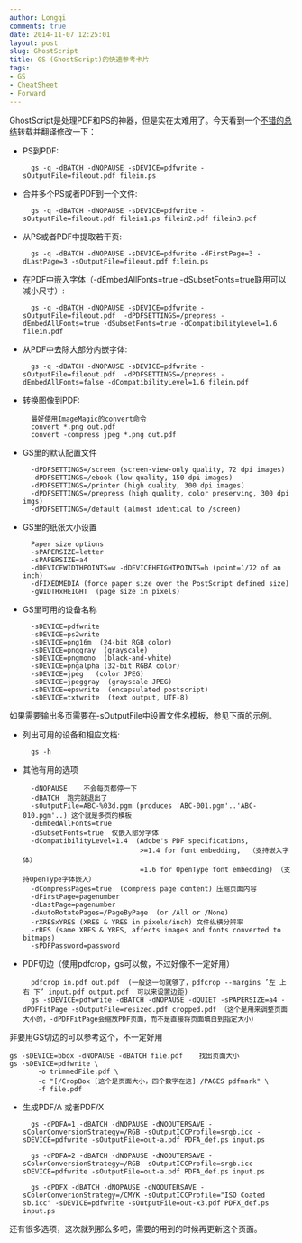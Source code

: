 ```yaml
---
author: Longqi
comments: true
date: 2014-11-07 12:25:01
layout: post
slug: GhostScript
title: GS (GhostScript)的快速参考卡片
tags:
- GS
- CheatSheet
- Forward
---
```


GhostScript是处理PDF和PS的神器，但是实在太难用了。今天看到一个[不错的总结](http://flukylogs.blogspot.sg/2012/08/gs-ghostscript-cheat-sheet.html)转载并翻译修改一下：

- PS到PDF:

		gs -q -dBATCH -dNOPAUSE -sDEVICE=pdfwrite -sOutputFile=fileout.pdf filein.ps 

- 合并多个PS或者PDF到一个文件:

		gs -q -dBATCH -dNOPAUSE -sDEVICE=pdfwrite -sOutputFile=fileout.pdf filein1.ps filein2.pdf filein3.pdf

- 从PS或者PDF中提取若干页:

		gs -q -dBATCH -dNOPAUSE -sDEVICE=pdfwrite -dFirstPage=3 -dLastPage=3 -sOutputFile=fileout.pdf filein.ps

- 在PDF中嵌入字体（-dEmbedAllFonts=true -dSubsetFonts=true联用可以减小尺寸）:

		gs -q -dBATCH -dNOPAUSE -sDEVICE=pdfwrite -sOutputFile=fileout.pdf  -dPDFSETTINGS=/prepress -dEmbedAllFonts=true -dSubsetFonts=true -dCompatibilityLevel=1.6 filein.pdf

- 从PDF中去除大部分内嵌字体:

		gs -q -dBATCH -dNOPAUSE -sDEVICE=pdfwrite -sOutputFile=fileout.pdf  -dPDFSETTINGS=/prepress -dEmbedAllFonts=false -dCompatibilityLevel=1.6 filein.pdf

- 转换图像到PDF:

		最好使用ImageMagic的convert命令
		convert *.png out.pdf
		convert -compress jpeg *.png out.pdf

- GS里的默认配置文件

		-dPDFSETTINGS=/screen (screen-view-only quality, 72 dpi images)
		-dPDFSETTINGS=/ebook (low quality, 150 dpi images)
		-dPDFSETTINGS=/printer (high quality, 300 dpi images)
		-dPDFSETTINGS=/prepress (high quality, color preserving, 300 dpi imgs)
		-dPDFSETTINGS=/default (almost identical to /screen)

- GS里的纸张大小设置

		Paper size options
		-sPAPERSIZE=letter
		-sPAPERSIZE=a4
		-dDEVICEWIDTHPOINTS=w -dDEVICEHEIGHTPOINTS=h (point=1/72 of an inch)
		-dFIXEDMEDIA (force paper size over the PostScript defined size)
		-gWIDTHxHEIGHT  (page size in pixels)

- GS里可用的设备名称

		-sDEVICE=pdfwrite
		-sDEVICE=ps2write
		-sDEVICE=png16m  (24-bit RGB color)
		-sDEVICE=pnggray  (grayscale)
		-sDEVICE=pngmono  (black-and-white)
		-sDEVICE=pngalpha (32-bit RGBA color)
		-sDEVICE=jpeg   (color JPEG)
		-sDEVICE=jpeggray  (grayscale JPEG)
		-sDEVICE=epswrite  (encapsulated postscript)
		-sDEVICE=txtwrite  (text output, UTF-8)

如果需要输出多页需要在-sOutputFile中设置文件名模板，参见下面的示例。

- 列出可用的设备和相应文档: 

		gs -h

- 其他有用的选项

		-dNOPAUSE    不会每页都停一下
		-dBATCH  跑完就退出了
		-sOutputFile=ABC-%03d.pgm (produces 'ABC-001.pgm'..'ABC-010.pgm'..) 这个就是多页的模板
		-dEmbedAllFonts=true
		-dSubsetFonts=true  仅嵌入部分字体
		-dCompatibilityLevel=1.4  (Adobe's PDF specifications,
		                           >=1.4 for font embedding,  （支持嵌入字体）
		                           =1.6 for OpenType font embedding) （支持OpenType字体嵌入）
		-dCompressPages=true  (compress page content) 压缩页面内容
		-dFirstPage=pagenumber
		-dLastPage=pagenumber
		-dAutoRotatePages=/PageByPage  (or /All or /None)
		-rXRESxYRES (XRES & YRES in pixels/inch) 文件纵横分辨率
		-rRES (same XRES & YRES, affects images and fonts converted to bitmaps)
		-sPDFPassword=password

- PDF切边（使用pdfcrop，gs可以做，不过好像不一定好用）

		pdfcrop in.pdf out.pdf  (一般这一句就够了，pdfcrop --margins ’左 上 右 下’ input.pdf output.pdf  可以来设置边距)
		gs -sDEVICE=pdfwrite -dBATCH -dNOPAUSE -dQUIET -sPAPERSIZE=a4 -dPDFFitPage -sOutputFile=resized.pdf cropped.pdf （这个是用来调整页面大小的，-dPDFFitPage会缩放PDF页面，而不是直接将页面填白到指定大小）

非要用GS切边的可以参考这个，不一定好用

	gs -sDEVICE=bbox -dNOPAUSE -dBATCH file.pdf    找出页面大小
	gs -sDEVICE=pdfwrite \
		   -o trimmedFile.pdf \
		   -c "[/CropBox [这个是页面大小，四个数字在这] /PAGES pdfmark" \
		   -f file.pdf

- 生成PDF/A 或者PDF/X

		gs -dPDFA=1 -dBATCH -dNOPAUSE -dNOOUTERSAVE -sColorConversionStrategy=/RGB -sOutputICCProfile=srgb.icc -sDEVICE=pdfwrite -sOutputFile=out-a.pdf PDFA_def.ps input.ps

		gs -dPDFA=2 -dBATCH -dNOPAUSE -dNOOUTERSAVE -sColorConversionStrategy=/RGB -sOutputICCProfile=srgb.icc -sDEVICE=pdfwrite -sOutputFile=out-a.pdf PDFA_def.ps input.ps

		gs -dPDFX -dBATCH -dNOPAUSE -dNOOUTERSAVE -sColorConverionStrategy=/CMYK -sOutputICCProfile="ISO Coated sb.icc" -sDEVICE=pdfwrite -sOutputFile=out-x3.pdf PDFX_def.ps input.ps

还有很多选项，这次就列那么多吧，需要的用到的时候再更新这个页面。